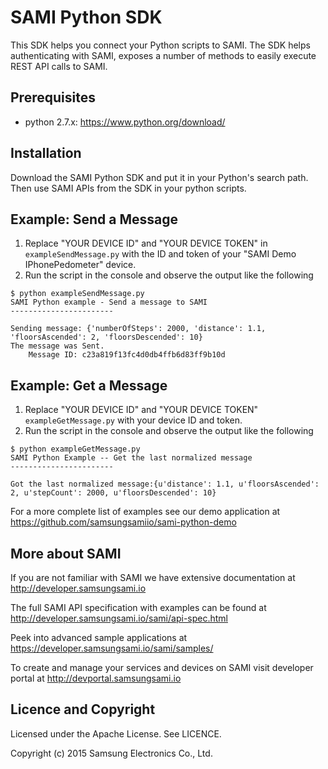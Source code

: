 SAMI Python SDK
================

This SDK helps you connect your Python scripts to SAMI. The SDK helps authenticating with SAMI, exposes a number of methods to easily execute REST API calls to SAMI.

Prerequisites
-------------

 * python 2.7.x: https://www.python.org/download/


Installation
---------------------

Download the SAMI Python SDK and put it in your Python's search path. Then use SAMI APIs from the SDK in your python scripts.

Example: Send a Message
---------------------

1. Replace "YOUR DEVICE ID" and "YOUR DEVICE TOKEN" in `exampleSendMessage.py` with the ID and token of your "SAMI Demo IPhonePedometer" device.
2. Run the script in the console and observe the output like the following
~~~
$ python exampleSendMessage.py 
SAMI Python example - Send a message to SAMI
-----------------------

Sending message: {'numberOfSteps': 2000, 'distance': 1.1, 'floorsAscended': 2, 'floorsDescended': 10}
The message was Sent.
    Message ID: c23a819f13fc4d0db4ffb6d83ff9b10d
~~~


Example: Get a Message
---------------------

1. Replace "YOUR DEVICE ID" and "YOUR DEVICE TOKEN" `exampleGetMessage.py` with your device ID and token.
2. Run the script in the console and observe the output like the following
~~~
$ python exampleGetMessage.py 
SAMI Python Example -- Get the last normalized message
-----------------------

Got the last normalized message:{u'distance': 1.1, u'floorsAscended': 2, u'stepCount': 2000, u'floorsDescended': 10}
~~~

For a more complete list of examples see our demo application at https://github.com/samsungsamiio/sami-python-demo


More about SAMI
---------------

If you are not familiar with SAMI we have extensive documentation at http://developer.samsungsami.io

The full SAMI API specification with examples can be found at http://developer.samsungsami.io/sami/api-spec.html

Peek into advanced sample applications at https://developer.samsungsami.io/sami/samples/

To create and manage your services and devices on SAMI visit developer portal at http://devportal.samsungsami.io

Licence and Copyright
---------------------

Licensed under the Apache License. See LICENCE.

Copyright (c) 2015 Samsung Electronics Co., Ltd.
